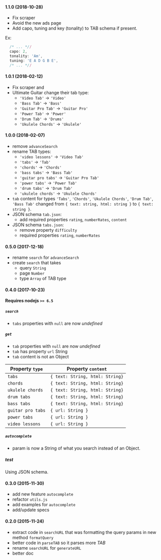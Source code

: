 #### 1.1.0 (2018-10-28)

- Fix scraper
- Avoid the new ads page
- Add capo, tuning and key (tonality) to TAB schema if present.

Ex:

```js
  /* ... *//
  capo: 2,
  tonality: 'Am',
  tuning: 'E A D G B E',
  /* ... *//
```


#### 1.0.1 (2018-02-12)

- Fix scraper and
- Ultimate Guitar change their tab type:
  - `'Video Tab'` -> `'Video'`
  - `'Bass Tab'` -> `'Bass'`
  - `'Guitar Pro Tab'` -> `'Guitar Pro'`
  - `'Power Tab'` -> `'Power'`
  - `'Drum Tab'` -> `'Drums'`
  - `'Ukulele Chords'` -> `'Ukulele'`


#### 1.0.0 (2018-02-07)

- remove `advanceSearch`
- rename TAB types:
  - `'video lessons'` -> `'Video Tab'`
  - `'tabs'` -> `'Tab'`
  - `'chords'` -> `'Chords'`
  - `'bass tabs'` -> `'Bass Tab'`
  - `'guitar pro tabs'` -> `'Guitar Pro Tab'`
  - `'power tabs'` -> `'Power Tab'`
  - `'drum tabs'` -> `'Drum Tab'`
  - `'ukulele chords'` -> `'Ukulele Chords'`
- `tab` content for types `'Tabs'`, `'Chords'`, `'Ukulele Chords'`, `'Drum Tab'`, `'Bass Tab'` changed from `{ text: string, html: string }` to `{ text: string }`.
- JSON schema `tab.json`:
  - add required properties `rating`, `numberRates`, `content`
- JSON schema `tabs.json`:
  - remove property `difficulty`
  - required properties `rating`, `numberRates`

#### 0.5.0 (2017-12-18)

- rename `search` for `advanceSearch`
- create `search` that takes
  - query `String`
  - page `Number`
  - type `Array` of TAB type


#### 0.4.0 (2017-10-23)

**Requires nodejs `>= 6.5`**

##### `search`

- `tabs` properties with `null`  are now  _undefined_

##### `get`

- `tab` properties with `null`  are now  _undefined_
- `tab` has property `url` String
- `tab` content is not an Object

| Property `type`    | Property `content`                  |
|--------------------|-------------------------------------|
| `tabs`             | `{ text: String, html: String}`     |
| `chords`           | `{ text: String, html: String}`     |
| `ukulele chords`   | `{ text: String, html: String}`     |
| `drum tabs`        | `{ text: String, html: String}`     |
| `bass tabs`        | `{ text: String, html: String}`     |
| `guitar pro tabs`  | `{ url: String }`                   |
| `power tabs`       | `{ url: String }`                   |
| `video lessons`    | `{ url: String }`                   |

##### `autocomplete`

- param is now a String of what you search instead of an Object.

##### test

Using JSON schema.


#### 0.3.0 (2015-11-30)
- add new feature `autocomplete`
- refactor `utils.js`
- add examples for `autocomplete`
- add/update specs

#### 0.2.0 (2015-11-24)
- extract code in `searchURL` that was formatting the query params in new method `formatQuery`
- better code in `parseTAB` so it parses more *TAB*
- rename `searchURL` for `generateURL`
- better doc
